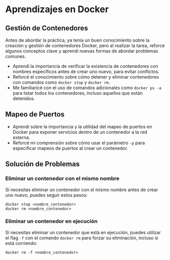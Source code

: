 # Aprendizajes en Docker

## Gestión de Contenedores

Antes de abordar la práctica, ya tenía un buen conocimiento sobre la creación y gestión de contenedores Docker, pero al realizar la tarea, reforcé algunos conceptos clave y aprendí nuevas formas de abordar problemas comunes.

- Aprendí la importancia de verificar la existencia de contenedores con nombres específicos antes de crear uno nuevo, para evitar conflictos.
- Reforcé el conocimiento sobre cómo detener y eliminar contenedores con comandos como `docker stop` y `docker rm`.
- Me familiaricé con el uso de comandos adicionales como `docker ps -a` para listar todos los contenedores, incluso aquellos que están detenidos.

## Mapeo de Puertos

- Aprendí sobre la importancia y la utilidad del mapeo de puertos en Docker para exponer servicios dentro de un contenedor a la red externa.
- Reforcé mi comprensión sobre cómo usar el parámetro `-p` para especificar mapeos de puertos al crear un contenedor.

## Solución de Problemas

### Eliminar un contenedor con el mismo nombre

Si necesitas eliminar un contenedor con el mismo nombre antes de crear uno nuevo, puedes seguir estos pasos:

```
docker stop <nombre_contenedor>
docker rm <nombre_contenedor>
```

### Eliminar un contenedor en ejecución

Si necesitas eliminar un contenedor que está en ejecución, puedes utilizar el flag `-f` con el comando `docker rm` para forzar su eliminación, incluso si está corriendo:
```
docker rm -f <nombre_contenedor>
```


